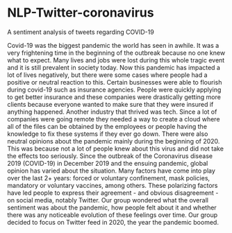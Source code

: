 # NLP-Twitter-coronavirus
A sentiment analysis of tweets regarding COVID-19

Covid-19 was the biggest pandemic the world has seen in awhile. It was a very frightening time in the beginning of the outbreak because no one knew what to expect. Many lives and jobs were lost during this whole tragic event and it is still prevalent in society today. Now this pandemic has impacted a lot of lives negatively, but there were some cases where people had a positive or neutral reaction to this. Certain businesses were able to flourish during covid-19 such as insurance agencies. People were quickly applying to get better insurance and these companies were drastically getting more clients because everyone wanted to make sure that they were insured if anything happened. Another industry that thrived was tech. Since a lot of companies were going remote they needed a way to create a cloud where all of the files can be obtained by the employees or people having the knowledge to fix these systems if they ever go down. There were also neutral opinions about the pandemic mainly during the beginning of 2020. This was because not a lot of people knew about this virus and did not take the effects too seriously.
Since the outbreak of the Coronavirus disease 2019 (COVID-19) in December 2019 and the ensuing pandemic, global opinion has varied about the situation. Many factors have come into play over the last 2+ years: forced or voluntary confinement, mask policies, mandatory or voluntary vaccines, among others. These polarizing factors have led people to express their agreement - and obvious disagreement - on social media, notably Twitter. 
Our group wondered what the overall sentiment was about the pandemic, how people felt about it and whether there was any noticeable evolution of these feelings over time. Our group decided to focus on Twitter feed in 2020, the year the pandemic boomed. 
